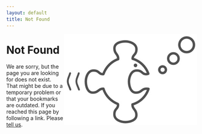 ```yaml
---
layout: default
title: Not Found
---
```


<img src="/res/ssplogo-fish-only.jpg" style="float: right; " />

# Not Found

We are sorry, but the page you are looking for does not exist. That might be due to a temporary problem or that your
bookmarks are outdated. If you reached this page by following a link. Please [tell us](https://github.com/simplesamlphp/simplesamlphp.github.io/issues).

